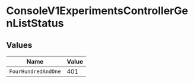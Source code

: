 # ConsoleV1ExperimentsControllerGenListStatus


## Values

| Name                | Value               |
| ------------------- | ------------------- |
| `FourHundredAndOne` | 401                 |